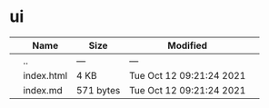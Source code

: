 ui
==

<table><thead><tr class="header"><th></th><th>Name</th><th>Size</th><th>Modified</th><th></th></tr></thead><tbody><tr class="odd"><td></td><td><span class="goup">..</span></td><td>—</td><td>—</td><td></td></tr><tr class="even"><td></td><td><span class="name">index.html</span></td><td>4 KB</td><td>Tue Oct 12 09:21:24 2021</td><td></td></tr><tr class="odd"><td></td><td><span class="name">index.md</span></td><td>571 bytes</td><td>Tue Oct 12 09:21:24 2021</td><td></td></tr></tbody></table>
